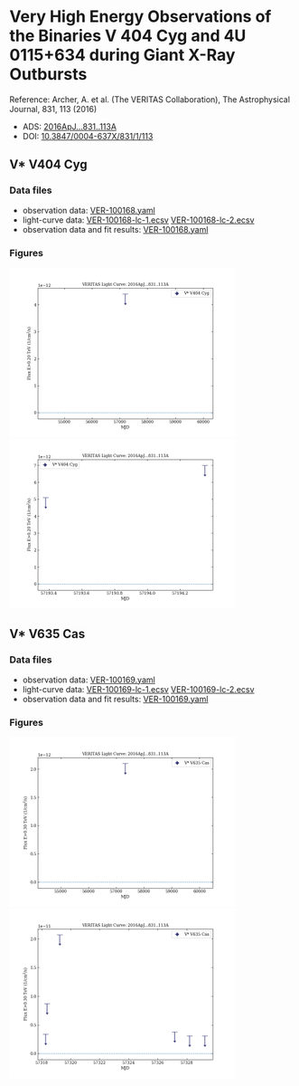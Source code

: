 # Very High Energy Observations of the Binaries V 404 Cyg and 4U 0115+634 during Giant X-Ray Outbursts

Reference:
Archer, A. et al. (The VERITAS Collaboration), The Astrophysical Journal, 831, 113 (2016)

- ADS: [2016ApJ...831..113A](http://adsabs.harvard.edu/abs/2016ApJ...831..113A)
- DOI: [10.3847/0004-637X/831/1/113](https://doi.org/10.3847/0004-637X/831/1/113)

## V* V404 Cyg
### Data files

- observation data: [VER-100168.yaml](VER-100168.yaml)  
- light-curve data: [VER-100168-lc-1.ecsv](VER-100168-lc-1.ecsv)  [VER-100168-lc-2.ecsv](VER-100168-lc-2.ecsv)  
- observation data and fit results: [VER-100168.yaml](VER-100168.yaml)  


### Figures

<img src="figures/2016ApJ...831..113A-VER-100168-2-lc.png" alt="drawing" width="400"/>
<img src="figures/2016ApJ...831..113A-VER-100168-1-lc.png" alt="drawing" width="400"/>


## V* V635 Cas
### Data files

- observation data: [VER-100169.yaml](VER-100169.yaml)  
- light-curve data: [VER-100169-lc-1.ecsv](VER-100169-lc-1.ecsv)  [VER-100169-lc-2.ecsv](VER-100169-lc-2.ecsv)  
- observation data and fit results: [VER-100169.yaml](VER-100169.yaml)  


### Figures

<img src="figures/2016ApJ...831..113A-VER-100169-2-lc.png" alt="drawing" width="400"/>
<img src="figures/2016ApJ...831..113A-VER-100169-1-lc.png" alt="drawing" width="400"/>


